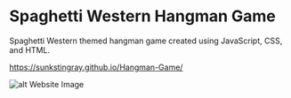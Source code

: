 # Spaghetti Western Hangman Game
Spaghetti Western themed hangman game created using JavaScript, CSS, and HTML.

https://sunkstingray.github.io/Hangman-Game/

![alt Website Image](https://sunkstingray.github.io/Hangman-Game/assets/images/hangman.gif)
